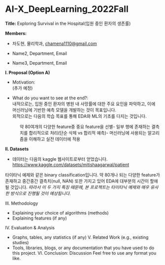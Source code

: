 # AI-X_DeepLearning_2022Fall
**Title:** Exploring Survival in the Hospital(입원 중인 환자의 생존률)

**Members:**

+ 차도현, 물리학과, chamena1110@gmail.com

+ Name2, Department, Email

+ Name3, Department, Email 


**I. Proposal (Option A)**

- Motivation: <br> (추가 예정)

- What do you want to see at the end?: <br> 내적으로는, 입원 중인 환자의 병원 내 사망률에 대한 주요 요인을 파악하고, 이에 머신러닝에 기반한 예측 모델을 개발하는 것이 목표입니다. <br> 외적으로는 다음의 학습 목표를 통해 EDA와 ML의 기초를 다지는 것입니다. <ol> 약 80여개의 다양한 feature중 중요 feature을 선별- 일부 행에 존재하는 결측치를 합리적으로 처리(단순 삭제 vs 합리적 예측)- 머신러닝에 사용되는 알고리즘을 이해하고 실전 데이터에 적용 


**II. Datasets**

- 데이터는 다음의 kaggle 웹사이트로부터 얻었습니다.
https://www.kaggle.com/datasets/mitishaagarwal/patient 

타이타닉 예제와 같은 binary classification입니다.
약 80개나 되는 다양한 feature가 존재하고 중간중간 결측치(null, NAN) 또한 가지고 있어 EDA에 대부분의 시간이 할애될 것입니다.
*따라서 이 두 가지 특징 때문에, 본 프로젝트는 타이타닉 예제와 매우 유사한 방식으로 진행될 것이 예상됩니다.*



III. Methodology 
- Explaining your choice of algorithms (methods)
- Explaining features (if any) 

IV. Evaluation & Analysis
- Graphs, tables, any statistics (if any)
V. Related Work (e.g., existing studies)
- Tools, libraries, blogs, or any documentation that you have used to do this project.
VI. Conclusion: Discussion
Feel free to use any format you like. 
